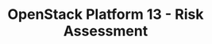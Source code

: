 ---
permalink: /product-documents/osp13/nist-800-53/ra/
layout: control_family
title: OpenStack Platform 13 - Risk Assessment
category: Product Documents
lead: |
  Control responses for NIST 800-53 rev4.
subnav:
  data: components.osp13.satisfies
  href: ['#%', control_key]
  text: control_key
product_info:
  name: OpenStack Platform 13
  opencontrol_component: osp13
  control_family_shorthand: RA
---
